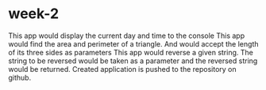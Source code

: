 # week-2
This app would display the current day and time to the console
This app would find the area and perimeter of a triangle. And would accept the length of its three sides as parameters
This app would reverse a given string. The string to be reversed would be taken as a parameter and the reversed string would be returned.
Created application is pushed to the repository on github.
